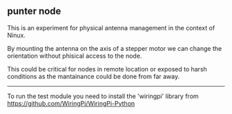 punter node
-----------

This is an experiment for physical antenna management in the context of Ninux.

By mounting the antenna on the axis of a stepper motor we can change the orientation
without phisical access to the node.

This could be critical for nodes in remote location or exposed to harsh conditions as
the mantainance could be done from far away.

-----------
To run the test module you need to install the 'wiringpi' library from https://github.com/WiringPi/WiringPi-Python